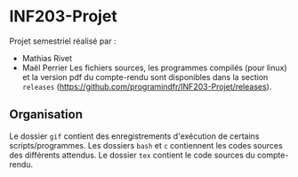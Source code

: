 # INF203-Projet
Projet semestriel réalisé par :
- Mathias Rivet
- Maël Perrier
Les fichiers sources, les programmes compilés (pour linux) et la version pdf du compte-rendu sont disponibles dans la section `releases` (https://github.com/programindfr/INF203-Projet/releases).

## Organisation
Le dossier `gif` contient des enregistrements d'exécution de certains scripts/programmes. Les dossiers `bash` et `c` contiennent les codes sources des différents attendus. Le dossier `tex` contient le code sources du compte-rendu.